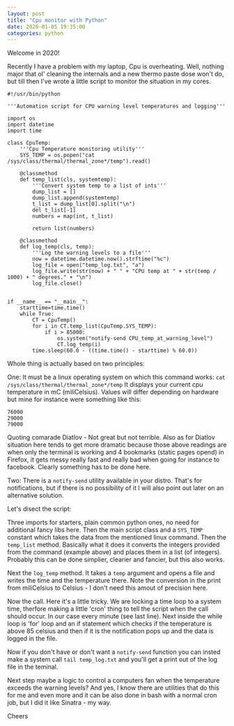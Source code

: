 ```yaml
---
layout: post
title: "Cpu monitor with Python"
date: 2020-01-05 19:35:00
categories: python
---
```


Welcome in 2020!


Recently I have a problem with my laptop, Cpu is overheating. Well, nothing major that
ol' cleaning the internals and a new thermo paste dose won't do, but till then
I've wrote a little script to monitor the situation in my cores.

```
#!/usr/bin/python

'''Automation script for CPU warning level temperatures and logging'''

import os
import datetime
import time

class CpuTemp:
    '''Cpu Temperature monitoring utility'''
    SYS_TEMP = os.popen("cat /sys/class/thermal/thermal_zone*/temp").read()

    @classmethod
    def temp_list(cls, systemtemp):
        '''Convert system temp to a list of ints'''
        dump_list = []
        dump_list.append(systemtemp)
        t_list = dump_list[0].split("\n")
        del t_list[-1]
        numbers = map(int, t_list)

        return list(numbers)

    @classmethod
    def log_temp(cls, temp):
        '''Log the warning levels to a file'''
        now = datetime.datetime.now().strftime("%c")
        log_file = open("temp_log.txt", "a")
        log_file.write(str(now) + " " + "CPU temp at " + str(temp / 1000) + " degrees." + "\n")
        log_file.close()


if __name__ == "__main__":
    starttime=time.time()
    while True:
        CT = CpuTemp()
        for i in CT.temp_list(CpuTemp.SYS_TEMP):
            if i > 85000:
                os.system("notify-send CPU_temp_at_warning_level")
                CT.log_temp(i)
        time.sleep(60.0 - ((time.time() - starttime) % 60.0))
```

Whole thing is actually based on two principles:


One: It must be a linux operating system on which this command works:
`cat /sys/class/thermal/thermal_zone*/temp`
It displays your current cpu temperature in mC (miliCelsius).
Values will differ depending on hardware but mine for instance were something like this:

```
76000
29000
79000
```

Quoting comarade Diatlov - Not great but not terrible.
Also as for Diatlov situation here tends to get more dramatic because those above readings are
when only the terminal is working and 4 bookmarks (static pages opend) in Firefox, it gets messy
really fast and really bad when going for instance to facebook. Clearly something has to be done here.

Two: There is a `notify-send` utility available in your distro. That's for notifications, but if there
is no possibility of it I will also point out later on an alternative solution.


Let's disect the script:


Three imports for starters, plain common python ones, no need for additional fancy libs here.
Then the main script class and a `SYS_TEMP` constant which takes the data from the mentioned linux command.
Then the `temp_list` method. Basically what it does it converts the integers provided from the command (example above)
and places them in a list (of integers). Probably this can be done simplier, clearier and fancier, but this also works.


Next the `log_temp` method. It takes a `temp` argument and opens a file and writes the time and the temperature there.
Note the conversion in the print from miliCelsius to Celsius - I don't need this amout of precision here.


Now the call. Here it's a little tricky. We are locking a time loop to a system time, therfore making a little 'cron' thing
to tell the script when the call should occur. In our case every minute (see last line). Next inside the while loop is 'for' loop
and an if statement which checks if the temperature is above 85 celsius and then if it is the notification pops up and the
data is logged in the file.


Now if you don't have or don't want a `notify-send` function you can insted make a system call `tail temp_log.txt` and you'll
get a print out of the log file in the teminal.


Next step maybe a logic to control a computers fan when the temperature exceeds the warning levels?
And yes, I know there are utilities that do this for me and even more and it can be also done in bash with a normal cron
job, but I did it like Sinatra - my way.


Cheers
